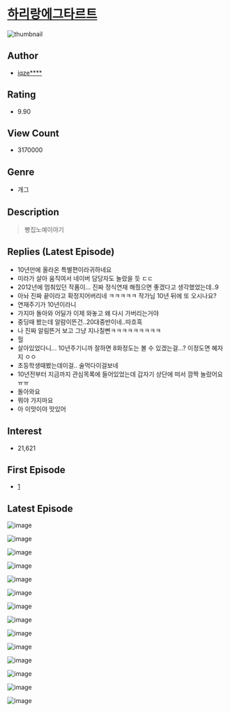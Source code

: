 # [하리랑에그타르트](https://comic.naver.com/bestChallenge/list?titleId=409465)
![thumbnail](https://image-comic.pstatic.net/user_contents_data/challenge_comic/2012/01/05/114908/thumbnail_title_iqzeo619_135030_.jpg)

## Author
- [iqze****](https://comic.naver.com/artistTitle?id=114908)

## Rating
- 9.90

## View Count
- 3170000

## Genre
- 개그

## Description
> 빵집노예이야기

## Replies (Latest Episode)
- 10년만에 올라온 특별편이라귀하네요
- 미라가 살아 움직여서 네이버 담당자도 놀랐을 듯 ㄷㄷ
- 2012년에 멈춰있던 작품이... 진짜 정식연재 해줬으면 좋겠다고 생각했었는데..9
- 아놔 진짜 끝이라고 확정지어버리네 ㅋㅋㅋㅋㅋ 작가님 10년 뒤에 또 오시나요?
- 연재주기가 10년이라니
- 가지마 돌아와 어딜가 이제 와놓고 왜 다시 가버리는거야
- 중딩때 봤는데 알람이뜬건..20대중반이네..따흐흑
- 나 진짜 알림뜬거 보고 그냥 지나칠뻔ㅋㅋㅋㅋㅋㅋㅋㅋㅋ
- 헐
- 살아있었다니... 10년주기니까 잘하면 8화정도는 볼 수 있겠는걸...? 이정도면 혜자지 ㅇㅇ
- 초등학생때봤는데이걸.. 술먹다이걸보네
- 10년전부터 지금까지 관심목록에 들어있었는데 갑자기 상단에 떠서 깜짝 놀랐어요ㅠㅠ
- 돌아와요
- 뭐야 가지마요
- 아 이맛이야 맛있어

## Interest
- 21,621

## First Episode
- [1](https://comic.naver.com/bestChallenge/detail?titleId=409465&no=1)

## Latest Episode
![image](https://image-comic.pstatic.net/user_contents_data/challenge_comic/2023/01/01/114908/upload_3559641618480063280.jpeg)

![image](https://image-comic.pstatic.net/user_contents_data/challenge_comic/2023/01/01/114908/upload_4049072722651930978.jpeg)

![image](https://image-comic.pstatic.net/user_contents_data/challenge_comic/2023/01/01/114908/upload_7005461578400490040.jpeg)

![image](https://image-comic.pstatic.net/user_contents_data/challenge_comic/2023/01/01/114908/upload_7017561733915107940.jpeg)

![image](https://image-comic.pstatic.net/user_contents_data/challenge_comic/2023/01/01/114908/upload_7147270024635560290.jpeg)

![image](https://image-comic.pstatic.net/user_contents_data/challenge_comic/2023/01/01/114908/upload_7005459611271771700.jpeg)

![image](https://image-comic.pstatic.net/user_contents_data/challenge_comic/2023/01/01/114908/upload_3473461927227242341.jpeg)

![image](https://image-comic.pstatic.net/user_contents_data/challenge_comic/2023/01/01/114908/upload_4122871977350358321.jpeg)

![image](https://image-comic.pstatic.net/user_contents_data/challenge_comic/2023/01/01/114908/upload_3762307110719993648.jpeg)

![image](https://image-comic.pstatic.net/user_contents_data/challenge_comic/2023/01/01/114908/upload_7366029927548007988.jpeg)

![image](https://image-comic.pstatic.net/user_contents_data/challenge_comic/2023/01/01/114908/upload_3631081292033188452.jpeg)

![image](https://image-comic.pstatic.net/user_contents_data/challenge_comic/2023/01/01/114908/upload_3617010870995150129.jpeg)

![image](https://image-comic.pstatic.net/user_contents_data/challenge_comic/2023/01/01/114908/upload_7233733609083383910.jpeg)

![image](https://image-comic.pstatic.net/user_contents_data/challenge_comic/2023/01/01/114908/upload_7306074666633946167.jpeg)
